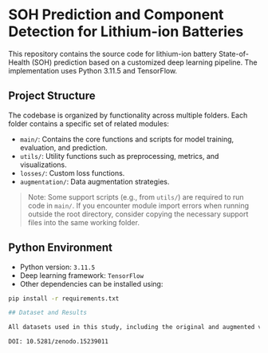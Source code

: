# SOH Prediction and Component Detection for Lithium-ion Batteries

This repository contains the source code for lithium-ion battery State-of-Health (SOH) prediction based on a customized deep learning pipeline. The implementation uses Python 3.11.5 and TensorFlow.

## Project Structure

The codebase is organized by functionality across multiple folders. Each folder contains a specific set of related modules:

- `main/`: Contains the core functions and scripts for model training, evaluation, and prediction.
- `utils/`: Utility functions such as preprocessing, metrics, and visualizations.
- `losses/`: Custom loss functions.
- `augmentation/`: Data augmentation strategies.

> Note: Some support scripts (e.g., from `utils/`) are required to run code in `main/`. If you encounter module import errors when running outside the root directory, consider copying the necessary support files into the same working folder.

## Python Environment

- Python version: `3.11.5`
- Deep learning framework: `TensorFlow`
- Other dependencies can be installed using:

```bash
pip install -r requirements.txt

## Dataset and Results

All datasets used in this study, including the original and augmented versions, along with experimental results (e.g., baseline model, hyperparameter optimization, ablation results), are available via Zenodo:

DOI: 10.5281/zenodo.15239011
